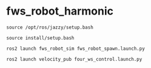 # fws_robot_harmonic


```
source /opt/ros/jazzy/setup.bash
```

```
source install/setup.bash
```

```
ros2 launch fws_robot_sim fws_robot_spawn.launch.py

```

```
ros2 launch velocity_pub four_ws_control.launch.py
```
